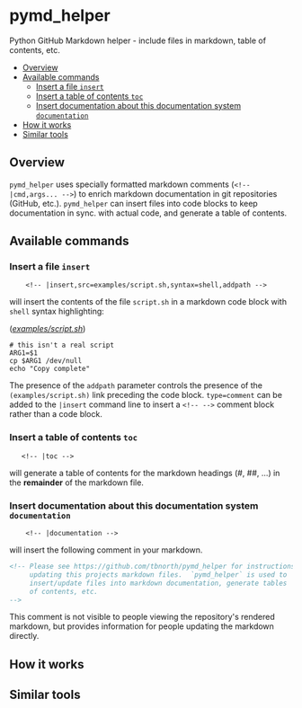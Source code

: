 # pymd_helper

<!-- |documentation -->
<!-- Please see https://github.com/tbnorth/pymd_helper for instructions on
     updating this projects markdown files.  `pymd_helper` is used to
     insert/update files into markdown documentation, generate tables
     of contents, etc.
-->

Python GitHub Markdown helper - include files in markdown, table of contents, etc.

<!-- |toc -->
   - [Overview](#overview)
   - [Available commands](#available-commands)
     - [Insert a file `insert`](#insert-a-file-insert)
     - [Insert a table of contents `toc`](#insert-a-table-of-contents-toc)
     - [Insert documentation about this documentation system `documentation`](#insert-documentation-about-this-documentation-system-documentation)
   - [How it works](#how-it-works)
   - [Similar tools](#similar-tools)

## Overview

`pymd_helper` uses specially formatted markdown comments (`<!-- |cmd,args...
-->`) to enrich markdown documentation in git repositories (GitHub, etc.).
`pymd_helper` can insert files into code blocks to keep documentation in sync.
with actual code, and generate a table of contents.

## Available commands

### Insert a file `insert`

```
    <!-- |insert,src=examples/script.sh,syntax=shell,addpath -->
```
will insert the contents of the file `script.sh` in a markdown code block with
`shell` syntax highlighting:
<!-- |insert,src=examples/script.sh,syntax=shell,addpath -->
<div class='addpath'>(<a href="examples/script.sh"><i>examples/script.sh</i></a>)</div>

```shell
# this isn't a real script
ARG1=$1
cp $ARG1 /dev/null
echo "Copy complete"
```

The presence of the `addpath` parameter controls the presence of the
`(examples/script.sh)` link
preceding the code block.  `type=comment` can be added to the `|insert` command
line to insert a `<!-- -->` comment block rather than a code block.

### Insert a table of contents `toc`

```
   <!-- |toc -->
```
will generate a table of contents for the markdown headings (#, ##, …) in the
**remainder** of the markdown file.

### Insert documentation about this documentation system `documentation`

```
    <!-- |documentation -->
```
will insert the following comment in your markdown.

<!-- |insert,src=pymd_helper/documentation.txt,type=code,syntax=html -->
```html
<!-- Please see https://github.com/tbnorth/pymd_helper for instructions on
     updating this projects markdown files.  `pymd_helper` is used to
     insert/update files into markdown documentation, generate tables
     of contents, etc.
-->
```
This comment is not visible to people viewing the repository's rendered
markdown, but provides information for people updating the markdown directly.

## How it works

## Similar tools
